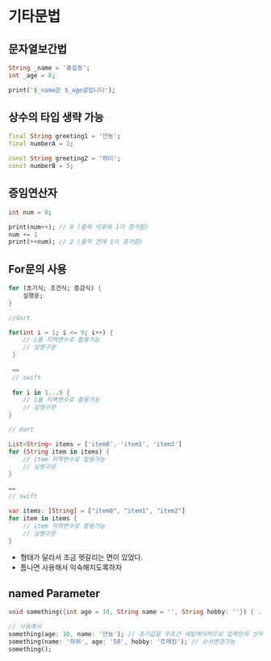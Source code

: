 # 기타문법
## 문자열보간법
```dart
String _name = '홍길동';
int _age = 8;

print('$_name은 $_age살입니다');
```

## 상수의 타입 생략 가능
```dart
final String greeting1 = '안뇽';
final numberA = 3;

const String greeting2 = '하이';
const numberB = 5;
```


## 증임연산자
```dart
int num = 0;

print(num++); // 0 (출력 이후에 1이 증가함)
num += 1
print(++num); // 2 (출력 전에 1이 증가함)
```

## For문의 사용
```dart
for (초기식; 조건식; 증감식) {
    실행문;
}
```

```dart
//dart

for(int i = 1; i <= 9; i++) {
    // i를 지역변수로 활용가능
    // 실행구문
 }
 
 ==
 // swift
 
 for i in 1...9 {
    // i를 지역변수로 활용가능
    // 실행구문
}
```

```dart
// dart

List<String> items = ['item0', 'item1', 'item3']
for (String item in items) {
    // item 지역변수로 활용가능
    // 실행구문
}

==
// swift

var items: [String] = ["item0", "item1", "item2"]
for item in items {
    // item 지역변수로 활용가능
    // 실행구문
}
```
- 형태가 달라서 조금 헷갈리는 면이 있었다.
- 틈나면 사용해서 익숙해지도록하자

## named Parameter
```dart
void something({int age = 10, String name = '', String hobby: ''}) { ... }

// 사용예시
something(age: 10, name: '안뇽'); // 초기값을 무조건 세팅해야하므로 입력인자 선택가능
something(name: '하위', age: '50', hobby: '트래킹'); // 순서변경가능
something();
```
